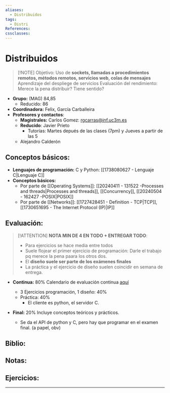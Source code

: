 ```yaml
---
aliases:
  - Distribuidos
tags:
  - Distri
References: 
cssclasses:
---
```

# Distribuidos

> [!NOTE] Objetivo:
> Uso de **sockets, llamadas a procedimientos remotos, métodos remotos, servicios web, colas de mensajes**
> Aprendizaje del despliege de servicios
> Evaluación del rendimiento: Merece la pena distribuir? Tiene sentido?

+ **Grupo:** (MAG) 84,85
	+ Reducido: 86
+ **Coordinadora:** Felix, García Carballeira
+ **Profesores y contactos**:
	+ **Magistrales:** Carlos Gomez: rgcarras@inf.uc3m.es
	+ **Reducido**: Javier Prieto
		+ Tutorías: Martes depués de las clases (7pm) y Jueves a partir de las 5
	+ Alejandro Calderón
## Conceptos básicos: 
+ **Lenguajes de programación:** C y Python: [[1738080627 - Lenguaje C|Lenguaje C]]
+ **Conceptos básicos:** 
  + Por parte de [[Operating Systems]]: [[20240411 - 131522 -Processes and threads|Processes and threads]], [[Concurrency]], [[20240504 - 162427 -POSIX|POSIX]]
  + Por parte de [[Networks]]: [[1727428451 - Definition - TCP|TCP]], [[1730651695 - The Internet Protocol (IP)|IP]]
## Evaluación:
> [!ATTENTION]
> **NOTA MIN DE 4 EN TODO + ENTREGAR TODO**:
> + Para ejercicios se hace media entre todos
> + Suele flojear el primer ejercicio de programación: Darle el trabajo pq merece la pena paara los otros dos.
> + El **diseño suele ser parte de los exámenes finales**
> + La práctica y el ejercicio de diseño suelen coincidir en semana de entrega.


+ **Continua:** 80%
  Calendario de evaluación continua [aquí](https://aulaglobal.uc3m.es/pluginfile.php/7486279/mod_resource/content/16/planificacion-ssdd-2024_25-G84-85-86.pdf)
	+ 3 Ejercicios programación, 1 diseño: 40%
	+ Práctica: 40%
		+ El cliente es python, el servidor C.
	 
+ **Final:** 20%
  Incluye conceptos teóricos y prácticos. 
  + Se da el API de python y C, pero hay que programar en el examen final. (a papel, obv)

## Biblio:

## Notas:

## Ejercicios:


***